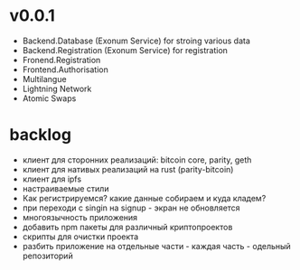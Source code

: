 
# v0.0.1

- Backend.Database (Exonum Service) for stroing various data
- Backend.Registration (Exonum Service) for registration
- Fronend.Registration
- Frontend.Authorisation
- Multilangue
- Lightning Network
- Atomic Swaps


# backlog

- клиент для сторонних реализаций: bitcoin core, parity, geth
- клиент для нативых реализаций на rust (parity-bitcoin)
- клиент для ipfs
- настраиваемые стили
- Как регистрируемся? какие данные собираем и куда кладем?
- при переходи с singin на signup - экран не обновляется
- многоязычность приложения
- добавить npm пакеты для различный криптопроектов
- скрипты для очистки проекта
- разбить приложение на отдельные части - каждая часть - одельный репозиторий